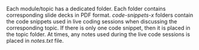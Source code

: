 Each module/topic has a dedicated folder.  Each folder contains corresponding slide decks in PDF format.  *code-snippets-x* folders contain the code snippets used in live coding sessions when discussing the corresponding topic.  If there is only one code snippet, then it is placed in the topic folder.  At times,  any notes used during the live code sessions is placed in *notes.txt* file.
